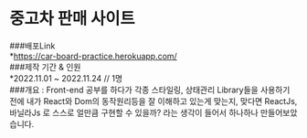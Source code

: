 # 중고차 판매 사이트
###배포Link  
*https://car-board-practice.herokuapp.com/  
###제작 기간 & 인원  
*2022.11.01 ~ 2022.11.24 // 1명  
###개요 : Front-end 공부를 하다가 각종 스타일링, 상태관리 Library들을 사용하기 전에 내가 React와 Dom의 동작원리등을 잘 이해하고 있는게 맞는지, 맞다면 ReactJs, 바닐라Js 로 스스로 얼만큼 구현할 수 있을까? 라는 생각이 들어서 하나하나 만들어보았습니다.
